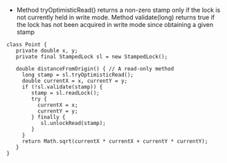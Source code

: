 


- Method tryOptimisticRead() returns a non-zero stamp only if the lock is not currently held in write mode. Method validate(long) returns true if the lock has not been acquired in write mode since obtaining a given stamp




```
class Point {
   private double x, y;
   private final StampedLock sl = new StampedLock();

   double distanceFromOrigin() { // A read-only method
     long stamp = sl.tryOptimisticRead();
     double currentX = x, currentY = y;
     if (!sl.validate(stamp)) {
        stamp = sl.readLock();
        try {
          currentX = x;
          currentY = y;
        } finally {
           sl.unlockRead(stamp);
        }
     }
     return Math.sqrt(currentX * currentX + currentY * currentY);
   }
}
```